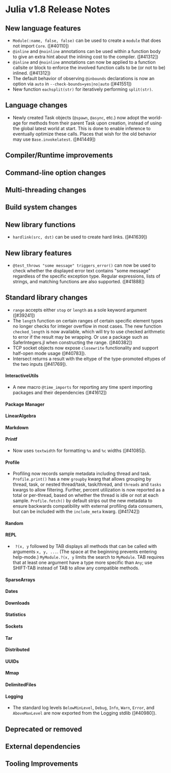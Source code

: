Julia v1.8 Release Notes
========================


New language features
---------------------

* `Module(:name, false, false)` can be used to create a `module` that does not import `Core`. ([#40110])
* `@inline` and `@noinline` annotations can be used within a function body to give an extra
  hint about the inlining cost to the compiler. ([#41312])
* `@inline` and `@noinline` annotations can now be applied to a function callsite or block
  to enforce the involved function calls to be (or not to be) inlined. ([#41312])
* The default behavior of observing `@inbounds` declarations is now an option via `auto` in `--check-bounds=yes|no|auto` ([#41551])
* New function `eachsplit(str)` for iteratively performing `split(str)`.

Language changes
----------------

* Newly created Task objects (`@spawn`, `@async`, etc.) now adopt the world-age for methods from their parent
  Task upon creation, instead of using the global latest world at start. This is done to enable inference to
  eventually optimize these calls. Places that wish for the old behavior may use `Base.invokelatest`. ([#41449])

Compiler/Runtime improvements
-----------------------------


Command-line option changes
---------------------------


Multi-threading changes
-----------------------


Build system changes
--------------------


New library functions
---------------------

* `hardlink(src, dst)` can be used to create hard links. ([#41639])

New library features
--------------------

* `@test_throws "some message" triggers_error()` can now be used to check whether the displayed error text
  contains "some message" regardless of the specific exception type.
  Regular expressions, lists of strings, and matching functions are also supported. ([#41888])

Standard library changes
------------------------

* `range` accepts either `stop` or `length` as a sole keyword argument ([#39241])
* The `length` function on certain ranges of certain specific element types no longer checks for integer
  overflow in most cases. The new function `checked_length` is now available, which will try to use checked
  arithmetic to error if the result may be wrapping. Or use a package such as SaferIntegers.jl when
  constructing the range. ([#40382])
* TCP socket objects now expose `closewrite` functionality and support half-open mode usage ([#40783]).
* Intersect returns a result with the eltype of the type-promoted eltypes of the two inputs ([#41769]).

#### InteractiveUtils
* A new macro `@time_imports` for reporting any time spent importing packages and their dependencies ([#41612])

#### Package Manager

#### LinearAlgebra

#### Markdown

#### Printf
* Now uses `textwidth` for formatting `%s` and `%c` widths ([#41085]).

#### Profile
* Profiling now records sample metadata including thread and task. `Profile.print()` has a new `groupby` kwarg that allows
  grouping by thread, task, or nested thread/task, task/thread, and `threads` and `tasks` kwargs to allow filtering.
  Further, percent utilization is now reported as a total or per-thread, based on whether the thread is idle or not at
  each sample. `Profile.fetch()` by default strips out the new metadata to ensure backwards compatibility with external
  profiling data consumers, but can be included with the `include_meta` kwarg. ([#41742])

#### Random

#### REPL

* ` ?(x, y` followed by TAB displays all methods that can be called
  with arguments `x, y, ...`. (The space at the beginning prevents entering help-mode.)
  `MyModule.?(x, y` limits the search to `MyModule`. TAB requires that at least one
  argument have a type more specific than `Any`; use SHIFT-TAB instead of TAB
  to allow any compatible methods.

#### SparseArrays

#### Dates

#### Downloads

#### Statistics

#### Sockets

#### Tar

#### Distributed

#### UUIDs

#### Mmap

#### DelimitedFiles

#### Logging
* The standard log levels `BelowMinLevel`, `Debug`, `Info`, `Warn`, `Error`,
  and `AboveMaxLevel` are now exported from the Logging stdlib ([#40980]).


Deprecated or removed
---------------------


External dependencies
---------------------


Tooling Improvements
---------------------


<!--- generated by NEWS-update.jl: -->
